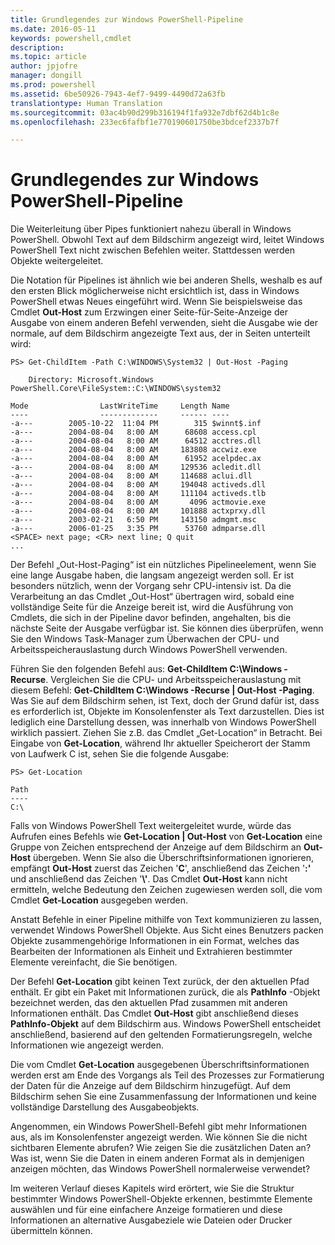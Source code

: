 ```yaml
---
title: Grundlegendes zur Windows PowerShell-Pipeline
ms.date: 2016-05-11
keywords: powershell,cmdlet
description: 
ms.topic: article
author: jpjofre
manager: dongill
ms.prod: powershell
ms.assetid: 6be50926-7943-4ef7-9499-4490d72a63fb
translationtype: Human Translation
ms.sourcegitcommit: 03ac4b90d299b316194f1fa932e7dbf62d4b1c8e
ms.openlocfilehash: 233ec6fafbf1e770190601750be3bdcef2337b7f

---
```


# Grundlegendes zur Windows PowerShell-Pipeline
Die Weiterleitung über Pipes funktioniert nahezu überall in Windows PowerShell. Obwohl Text auf dem Bildschirm angezeigt wird, leitet Windows PowerShell Text nicht zwischen Befehlen weiter. Stattdessen werden Objekte weitergeleitet.

Die Notation für Pipelines ist ähnlich wie bei anderen Shells, weshalb es auf den ersten Blick möglicherweise nicht ersichtlich ist, dass in Windows PowerShell etwas Neues eingeführt wird. Wenn Sie beispielsweise das Cmdlet **Out\-Host** zum Erzwingen einer Seite\-für\-Seite-Anzeige der Ausgabe von einem anderen Befehl verwenden, sieht die Ausgabe wie der normale, auf dem Bildschirm angezeigte Text aus, der in Seiten unterteilt wird:

```
PS> Get-ChildItem -Path C:\WINDOWS\System32 | Out-Host -Paging

    Directory: Microsoft.Windows PowerShell.Core\FileSystem::C:\WINDOWS\system32

Mode                LastWriteTime     Length Name
----                -------------     ------ ----
-a---        2005-10-22  11:04 PM        315 $winnt$.inf
-a---        2004-08-04   8:00 AM      68608 access.cpl
-a---        2004-08-04   8:00 AM      64512 acctres.dll
-a---        2004-08-04   8:00 AM     183808 accwiz.exe
-a---        2004-08-04   8:00 AM      61952 acelpdec.ax
-a---        2004-08-04   8:00 AM     129536 acledit.dll
-a---        2004-08-04   8:00 AM     114688 aclui.dll
-a---        2004-08-04   8:00 AM     194048 activeds.dll
-a---        2004-08-04   8:00 AM     111104 activeds.tlb
-a---        2004-08-04   8:00 AM       4096 actmovie.exe
-a---        2004-08-04   8:00 AM     101888 actxprxy.dll
-a---        2003-02-21   6:50 PM     143150 admgmt.msc
-a---        2006-01-25   3:35 PM      53760 admparse.dll
<SPACE> next page; <CR> next line; Q quit
...
```

Der Befehl „Out\-Host\-Paging“ ist ein nützliches Pipelineelement, wenn Sie eine lange Ausgabe haben, die langsam angezeigt werden soll. Er ist besonders nützlich, wenn der Vorgang sehr CPU\-intensiv ist. Da die Verarbeitung an das Cmdlet „Out\-Host“ übertragen wird, sobald eine vollständige Seite für die Anzeige bereit ist, wird die Ausführung von Cmdlets, die sich in der Pipeline davor befinden, angehalten, bis die nächste Seite der Ausgabe verfügbar ist. Sie können dies überprüfen, wenn Sie den Windows Task-Manager zum Überwachen der CPU- und Arbeitsspeicherauslastung durch Windows PowerShell verwenden.

Führen Sie den folgenden Befehl aus: **Get\-ChildItem C:\\Windows \-Recurse**. Vergleichen Sie die CPU- und Arbeitsspeicherauslastung mit diesem Befehl: **Get\-ChildItem C:\\Windows \-Recurse | Out\-Host \-Paging**. Was Sie auf dem Bildschirm sehen, ist Text, doch der Grund dafür ist, dass es erforderlich ist, Objekte im Konsolenfenster als Text darzustellen. Dies ist lediglich eine Darstellung dessen, was innerhalb von Windows PowerShell wirklich passiert. Ziehen Sie z.B. das Cmdlet „Get\-Location“ in Betracht. Bei Eingabe von **Get\-Location**, während Ihr aktueller Speicherort der Stamm von Laufwerk C ist, sehen Sie die folgende Ausgabe:

```
PS> Get-Location

Path
----
C:\
```

Falls von Windows PowerShell Text weitergeleitet wurde, würde das Aufrufen eines Befehls wie **Get\-Location | Out\-Host** von **Get\-Location** eine Gruppe von Zeichen entsprechend der Anzeige auf dem Bildschirm an **Out\-Host** übergeben. Wenn Sie also die Überschriftsinformationen ignorieren, empfängt **Out\-Host** zuerst das Zeichen '**C**', anschließend das Zeichen '**:'** und anschließend das Zeichen '**\\'**. Das Cmdlet **Out\-Host** kann nicht ermitteln, welche Bedeutung den Zeichen zugewiesen werden soll, die vom Cmdlet **Get\-Location** ausgegeben werden.

Anstatt Befehle in einer Pipeline mithilfe von Text kommunizieren zu lassen, verwendet Windows PowerShell Objekte. Aus Sicht eines Benutzers packen Objekte zusammengehörige Informationen in ein Format, welches das Bearbeiten der Informationen als Einheit und Extrahieren bestimmter Elemente vereinfacht, die Sie benötigen.

Der Befehl **Get\-Location** gibt keinen Text zurück, der den aktuellen Pfad enthält. Er gibt ein Paket mit Informationen zurück, die als **PathInfo** -Objekt bezeichnet werden, das den aktuellen Pfad zusammen mit anderen Informationen enthält. Das Cmdlet **Out\-Host** gibt anschließend dieses **PathInfo-Objekt** auf dem Bildschirm aus. Windows PowerShell entscheidet anschließend, basierend auf den geltenden Formatierungsregeln, welche Informationen wie angezeigt werden.

Die vom Cmdlet **Get\-Location** ausgegebenen Überschriftsinformationen werden erst am Ende des Vorgangs als Teil des Prozesses zur Formatierung der Daten für die Anzeige auf dem Bildschirm hinzugefügt. Auf dem Bildschirm sehen Sie eine Zusammenfassung der Informationen und keine vollständige Darstellung des Ausgabeobjekts.

Angenommen, ein Windows PowerShell-Befehl gibt mehr Informationen aus, als im Konsolenfenster angezeigt werden. Wie können Sie die nicht sichtbaren Elemente abrufen? Wie zeigen Sie die zusätzlichen Daten an? Was ist, wenn Sie die Daten in einem anderen Format als in demjenigen anzeigen möchten, das Windows PowerShell normalerweise verwendet?

Im weiteren Verlauf dieses Kapitels wird erörtert, wie Sie die Struktur bestimmter Windows PowerShell-Objekte erkennen, bestimmte Elemente auswählen und für eine einfachere Anzeige formatieren und diese Informationen an alternative Ausgabeziele wie Dateien oder Drucker übermitteln können.




<!--HONumber=Jun16_HO4-->


